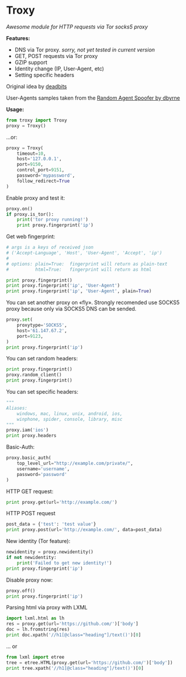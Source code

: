 # Troxy

_Awesome module for HTTP requests via Tor socks5 proxy_


**Features:**

- DNS via Tor proxy. _sorry, not yet tested in current version_
- GET, POST requests via Tor proxy
- GZIP support
- Identity change (IP, User-Agent, etc)
- Setting specific headers

Original idea by [deadbits](https://gist.github.com/deadbits/5428636)  

User-Agents samples taken from the [Random Agent Spoofer by dbyrne](https://github.com/dillbyrne/random-agent-spoofer)

**Usage:**

```python
from troxy import Troxy
proxy = Troxy()
```


...or:
```python
proxy = Troxy(
    timeout=10,
    host='127.0.0.1',
    port=9150,
    control_port=9151,
    password='mypassword',
    follow_redirect=True
)
```


Enable proxy and test it:
```python
proxy.on()
if proxy.is_tor():
    print('tor proxy running!')
    print proxy.fingerprint('ip')
```


Get web fingerprint:

```python
# args is a keys of received json
# ('Accept-Language', 'Host', 'User-Agent', 'Accept', 'ip')
#
# options: plain=True:  fingerprint will return as plain-text
#          html=True:   fingerprint will return as html

print proxy.fingerprint()
print proxy.fingerprint('ip', 'User-Agent')
print proxy.fingerprint('ip', 'User-Agent', plain=True)
```



You can set another proxy on «fly». Strongly recomended use SOCKS5 proxy because only via SOCKS5 DNS can be sended.
```python
proxy.set(
    proxytype='SOCKS5',
    host='61.147.67.2',
    port=9123,
)
print proxy.fingerprint('ip')
```


You can set random headers:
```python
print proxy.fingerprint()
proxy.random_client()
print proxy.fingerprint()
```


You can set specific headers:
```python
"""
Aliases: 
    windows, mac, linux, unix, android, ios, 
    winphone, spider, console, library, misc
"""
proxy.iam('ios')
print proxy.headers
```


Basic-Auth:
```python
proxy.basic_auth(
    top_level_url="http://example.com/private/",
    username='username',
    password='password'
)
```


HTTP GET request:
```python
print proxy.get(url='http://example.com/')
```


HTTP POST request
```python
post_data = {'test': 'test value'}
print proxy.post(url='http://example.com/', data=post_data)
```



New identity (Tor feature):
```python
newidentity = proxy.newidentity()
if not newidentity:
    print('Failed to get new identity!')
print proxy.fingerprint('ip')
```


Disable proxy now:
```python
proxy.off()
print proxy.fingerprint('ip')
```


Parsing html via proxy with LXML
```python
import lxml.html as lh
res = proxy.get(url='https://github.com/')['body']
doc = lh.fromstring(res)
print doc.xpath('//h1[@class="heading"]/text()')[0]
```

... or
```python
from lxml import etree
tree = etree.HTML(proxy.get(url='https://github.com/')['body'])
print tree.xpath('//h1[@class="heading"]/text()')[0]
```
